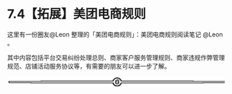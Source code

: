 # 7.4【拓展】美团电商规则

这里有一份圈友@Leon 整理的「美团电商规则」：美团电商规则阅读笔记 @Leon 。

其中内容包括平台交易纠纷处理总则、商家客户服务管理规则、商家违规作弊管理规范、店铺活动服务协议等，有需要的朋友可以进一步了解。

![](img/af1b0ff95055ad1b068bc39a8c34b73c.png)